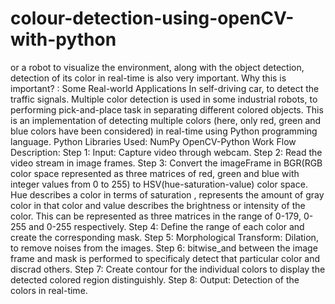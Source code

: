 # colour-detection-using-openCV-with-python
or a robot to visualize the environment, along with the object detection, detection of its color in real-time is also very important.  Why this is important? : Some Real-world Applications In self-driving car, to detect the traffic signals. Multiple color detection is used in some industrial robots, to performing pick-and-place task in separating different colored objects. This is an implementation of detecting multiple colors (here, only red, green and blue colors have been considered) in real-time using Python programming language. Python Libraries Used:  NumPy OpenCV-Python Work Flow Description: Step 1: Input: Capture video through webcam. Step 2: Read the video stream in image frames. Step 3: Convert the imageFrame in BGR(RGB color space represented as three matrices of red, green and blue with integer values from 0 to 255) to HSV(hue-saturation-value) color space. Hue describes a color in terms of saturation , represents the amount of gray color in that color and value describes the brightness or intensity of the color. This can be represented as three matrices in the range of 0-179, 0-255 and 0-255 respectively. Step 4: Define the range of each color and create the corresponding mask. Step 5: Morphological Transform: Dilation, to remove noises from the images. Step 6: bitwise_and between the image frame and mask is performed to specificaly detect that particular color and discrad others. Step 7: Create contour for the individual colors to display the detected colored region distinguishly. Step 8: Output: Detection of the colors in real-time.

